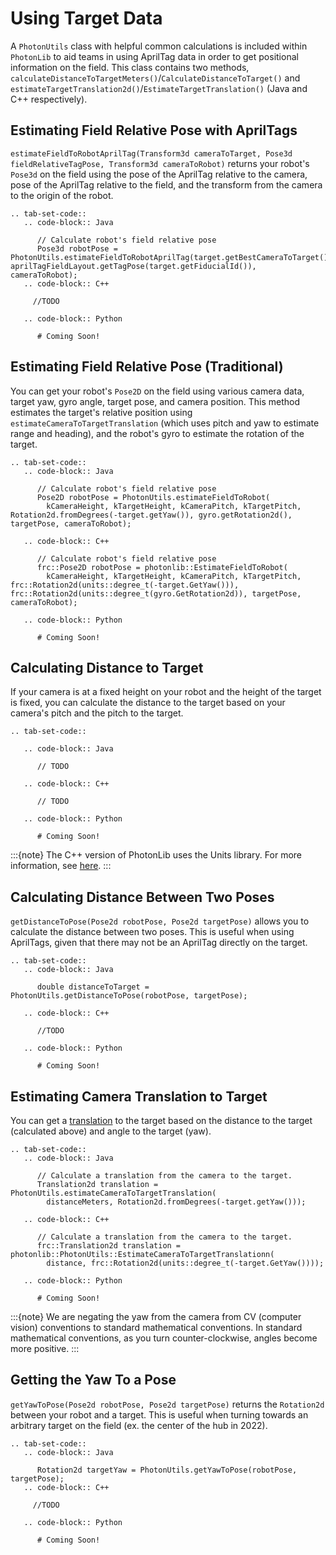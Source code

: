 # Using Target Data

A `PhotonUtils` class with helpful common calculations is included within `PhotonLib` to aid teams in using AprilTag data in order to get positional information on the field. This class contains two methods, `calculateDistanceToTargetMeters()`/`CalculateDistanceToTarget()` and `estimateTargetTranslation2d()`/`EstimateTargetTranslation()` (Java and C++ respectively).

## Estimating Field Relative Pose with AprilTags

`estimateFieldToRobotAprilTag(Transform3d cameraToTarget, Pose3d fieldRelativeTagPose, Transform3d cameraToRobot)` returns your robot's `Pose3d` on the field using the pose of the AprilTag relative to the camera, pose of the AprilTag relative to the field, and the transform from the camera to the origin of the robot.

```{eval-rst}
.. tab-set-code::
   .. code-block:: Java

      // Calculate robot's field relative pose
      Pose3d robotPose = PhotonUtils.estimateFieldToRobotAprilTag(target.getBestCameraToTarget(), aprilTagFieldLayout.getTagPose(target.getFiducialId()), cameraToRobot);
   .. code-block:: C++

     //TODO

   .. code-block:: Python

      # Coming Soon!
```

## Estimating Field Relative Pose (Traditional)

You can get your robot's `Pose2D` on the field using various camera data, target yaw, gyro angle, target pose, and camera position. This method estimates the target's relative position using `estimateCameraToTargetTranslation` (which uses pitch and yaw to estimate range and heading), and the robot's gyro to estimate the rotation of the target.

```{eval-rst}
.. tab-set-code::
   .. code-block:: Java

      // Calculate robot's field relative pose
      Pose2D robotPose = PhotonUtils.estimateFieldToRobot(
        kCameraHeight, kTargetHeight, kCameraPitch, kTargetPitch, Rotation2d.fromDegrees(-target.getYaw()), gyro.getRotation2d(), targetPose, cameraToRobot);

   .. code-block:: C++

      // Calculate robot's field relative pose
      frc::Pose2D robotPose = photonlib::EstimateFieldToRobot(
        kCameraHeight, kTargetHeight, kCameraPitch, kTargetPitch, frc::Rotation2d(units::degree_t(-target.GetYaw())), frc::Rotation2d(units::degree_t(gyro.GetRotation2d)), targetPose, cameraToRobot);

   .. code-block:: Python

      # Coming Soon!

```

## Calculating Distance to Target

If your camera is at a fixed height on your robot and the height of the target is fixed, you can calculate the distance to the target based on your camera's pitch and the pitch to the target.

```{eval-rst}
.. tab-set-code::

   .. code-block:: Java

      // TODO

   .. code-block:: C++

      // TODO

   .. code-block:: Python

      # Coming Soon!

```

:::{note}
The C++ version of PhotonLib uses the Units library. For more information, see [here](https://docs.wpilib.org/en/stable/docs/software/basic-programming/cpp-units.html).
:::

## Calculating Distance Between Two Poses

`getDistanceToPose(Pose2d robotPose, Pose2d targetPose)` allows you to calculate the distance between two poses. This is useful when using AprilTags, given that there may not be an AprilTag directly on the target.

```{eval-rst}
.. tab-set-code::
   .. code-block:: Java

      double distanceToTarget = PhotonUtils.getDistanceToPose(robotPose, targetPose);

   .. code-block:: C++

      //TODO

   .. code-block:: Python

      # Coming Soon!
```

## Estimating Camera Translation to Target

You can get a [translation](https://docs.wpilib.org/en/latest/docs/software/advanced-controls/geometry/pose.html#translation) to the target based on the distance to the target (calculated above) and angle to the target (yaw).

```{eval-rst}
.. tab-set-code::
   .. code-block:: Java

      // Calculate a translation from the camera to the target.
      Translation2d translation = PhotonUtils.estimateCameraToTargetTranslation(
        distanceMeters, Rotation2d.fromDegrees(-target.getYaw()));

   .. code-block:: C++

      // Calculate a translation from the camera to the target.
      frc::Translation2d translation = photonlib::PhotonUtils::EstimateCameraToTargetTranslationn(
        distance, frc::Rotation2d(units::degree_t(-target.GetYaw())));

   .. code-block:: Python

      # Coming Soon!

```

:::{note}
We are negating the yaw from the camera from CV (computer vision) conventions to standard mathematical conventions. In standard mathematical conventions, as you turn counter-clockwise, angles become more positive.
:::

## Getting the Yaw To a Pose

`getYawToPose(Pose2d robotPose, Pose2d targetPose)` returns the `Rotation2d` between your robot and a target. This is useful when turning towards an arbitrary target on the field (ex. the center of the hub in 2022).

```{eval-rst}
.. tab-set-code::
   .. code-block:: Java

      Rotation2d targetYaw = PhotonUtils.getYawToPose(robotPose, targetPose);
   .. code-block:: C++

     //TODO

   .. code-block:: Python

      # Coming Soon!
```
